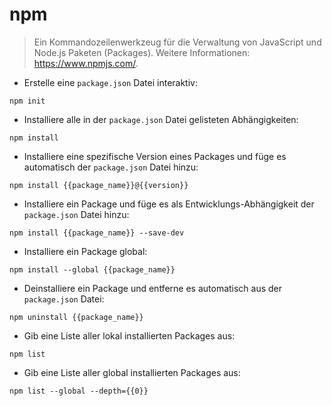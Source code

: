 # npm

> Ein Kommandozeilenwerkzeug für die Verwaltung von JavaScript und Node.js Paketen (Packages).
> Weitere Informationen: <https://www.npmjs.com/>.

- Erstelle eine `package.json` Datei interaktiv:

`npm init`

- Installiere alle in der `package.json` Datei gelisteten Abhängigkeiten:

`npm install`

- Installiere eine spezifische Version eines Packages und füge es automatisch der `package.json` Datei hinzu:

`npm install {{package_name}}@{{version}}`

- Installiere ein Package und füge es als Entwicklungs-Abhängigkeit der `package.json` Datei hinzu:

`npm install {{package_name}} --save-dev`

- Installiere ein Package global:

`npm install --global {{package_name}}`

- Deinstalliere ein Package und entferne es automatisch aus der `package.json` Datei:

`npm uninstall {{package_name}}`

- Gib eine Liste aller lokal installierten Packages aus:

`npm list`

- Gib eine Liste aller global installierten Packages aus:

`npm list --global --depth={{0}}`

